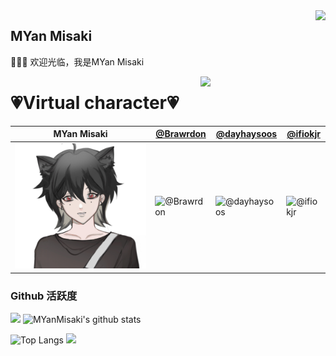 <img align="right" src="https://count.getloli.com/get/@:MYanMisaki?theme=rule34">

## MYan Misaki

🌟🌟🌟
欢迎光临，我是MYan Misaki






<img align='right' src='https://user-images.githubusercontent.com/5713670/87202985-820dcb80-c2b6-11ea-9f56-7ec461c497c3.gif' width='200'>



# 💗Virtual character💗


MYan Misaki | [@Brawrdon](https://github.com/Brawrdon) | [@dayhaysoos](https://github.com/dayhaysoos) | [@ifiokjr](https://github.com/ifiokjr)
--- | --- | --- | ---
![image](https://github.com/MYanMisaki/MYanMisaki/blob/main/misaki/IMG_0949.jpg) | ![@Brawrdon](https://avatars.githubusercontent.com/Brawrdon?s=150&v=1) | ![@dayhaysoos](https://avatars.githubusercontent.com/dayhaysoos?s=150&v=1) | ![@ifiokjr](https://avatars.githubusercontent.com/ifiokjr?s=150&v=1)



### Github 活跃度

[![](https://activity-graph.herokuapp.com/graph?username=MYanMisaki&theme=dracula)](https://github.com/ashutosh00710/github-readme-activity-graph)
![MYanMisaki's github stats](https://github-readme-stats.vercel.app/api?username=MYanMisaki&show_icons=true&theme=vue)

![Top Langs](https://github-readme-stats.vercel.app/api/top-langs/?username=MYanMisaki&langs_count=6)
![](https://github-readme-stats.vercel.app/api/top-langs/?username=MYanMisaki&layout=compact&langs_count=6)
